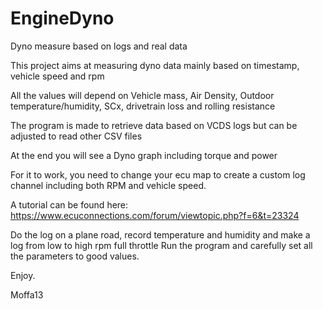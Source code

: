 # EngineDyno
Dyno measure based on logs and real data

This project aims at measuring dyno data mainly based on timestamp, vehicle speed and rpm

All the values will depend on Vehicle mass, Air Density, Outdoor temperature/humidity, SCx, drivetrain loss and rolling resistance


The program is made to retrieve data based on VCDS logs but can be adjusted to read other CSV files

At the end you will see a Dyno graph including torque and power

For it to work, you need to change your ecu map to create a custom log channel including both RPM and vehicle speed.

A tutorial can be found here: https://www.ecuconnections.com/forum/viewtopic.php?f=6&t=23324

Do the log on a plane road, record temperature and humidity and make a log from low to high rpm full throttle
Run the program and carefully set all the parameters to good values.

Enjoy.

Moffa13
